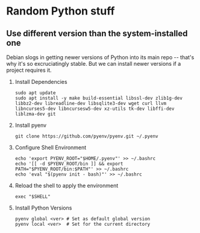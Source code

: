 # Random Python stuff

## Use different version than the system-installed one

Debian slogs in getting newer versions of Python into its main repo -- that's why it's so excruciatingly stable. But we can install newer versions if a project requires it.

1. Install Dependencies

    ```
    sudo apt update
    sudo apt install -y make build-essential libssl-dev zlib1g-dev libbz2-dev libreadline-dev libsqlite3-dev wget curl llvm libncurses5-dev libncursesw5-dev xz-utils tk-dev libffi-dev liblzma-dev git
    ```

1. Install pyenv

    ```git clone https://github.com/pyenv/pyenv.git ~/.pyenv```

2. Configure Shell Environment

    ```
    echo 'export PYENV_ROOT="$HOME/.pyenv"' >> ~/.bashrc
    echo '[[ -d $PYENV_ROOT/bin ]] && export PATH="$PYENV_ROOT/bin:$PATH"' >> ~/.bashrc
    echo 'eval "$(pyenv init - bash)"' >> ~/.bashrc
    ```

3. Reload the shell to apply the environment

    ```exec "$SHELL"```

4. Install Python Versions

    ```
    pyenv global <ver> # Set as default global version
    pyenv local <ver>  # Set for the current directory
    ```



